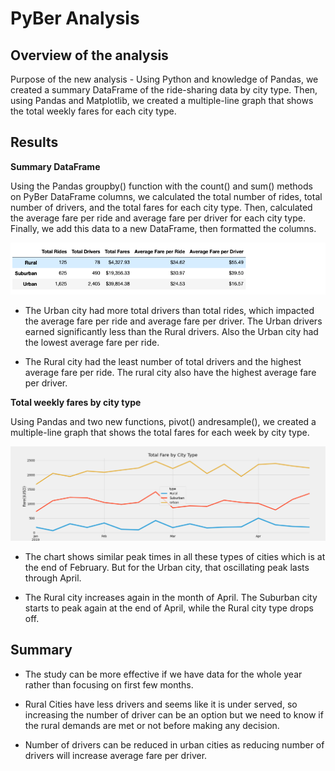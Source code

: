 # PyBer Analysis

## Overview of the analysis

Purpose of the new analysis - Using Python and knowledge of Pandas, we created a summary DataFrame of the ride-sharing data by city type. Then, using Pandas and Matplotlib, we created a multiple-line graph that shows the total weekly fares for each city type.

## Results

**Summary DataFrame**

Using the Pandas groupby() function with the count() and sum() methods on PyBer DataFrame columns, we calculated the total number of rides, total number of drivers, and the total fares for each city type. Then, calculated the average fare per ride and average fare per driver for each city type. Finally, we add this data to a new DataFrame, then formatted the columns.

![summary DataFrame ](Resources/Summary%20dataframe.png)

- The Urban city had more total drivers than total rides, which impacted the average fare per ride and average fare per driver. The Urban drivers earned significantly less than the Rural drivers. Also the Urban city had the lowest average fare per ride.

- The Rural city had the least number of total drivers and the highest average fare per ride. The rural city also have the highest average fare per driver.

**Total weekly fares by city type**

Using Pandas and two new functions, pivot() andresample(), we created a multiple-line graph that shows the total fares for each week by city type.

![Total weekly fares by city type](analysis/PyBer_fare_summary.png)

- The chart shows similar peak times in all these types of cities which is at the end of February. But for the Urban city, that oscillating peak lasts through April.

- The Rural city increases again in the month of April. The Suburban city starts to peak again at the end of April, while the Rural city type drops off.

## Summary

- The study can be more effective if we have data for the whole year rather than focusing on first few months.

- Rural Cities have less drivers and seems like it is under served, so increasing the number of driver can be an option but we need to know if the rural demands are met or not before making any decision.

- Number of drivers can be reduced in urban cities as reducing number of drivers will increase average fare per driver.
